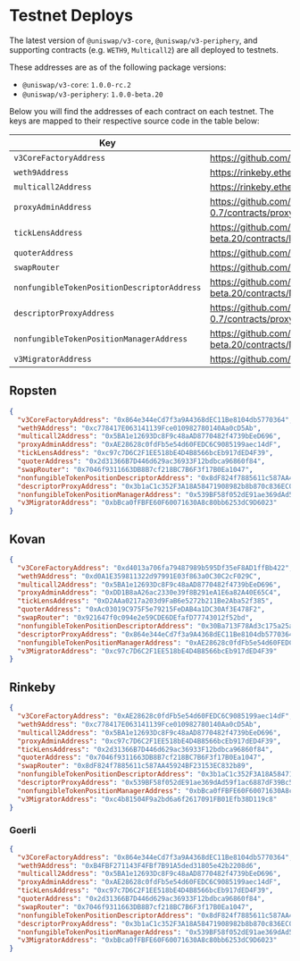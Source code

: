 # Testnet Deploys

The latest version of `@uniswap/v3-core`, `@uniswap/v3-periphery`,
and supporting contracts (e.g. `WETH9`, `Multicall2`) are all
deployed to testnets.

These addresses are as of the following package versions:

- `@uniswap/v3-core`: `1.0.0-rc.2`
- `@uniswap/v3-periphery`: `1.0.0-beta.20`

Below you will find the addresses of each contract on each testnet. The
keys are mapped to their respective source code in the table below:

| Key                                         | Source Code                                                                                                                 |
| ------------------------------------------- | --------------------------------------------------------------------------------------------------------------------------- |
| `v3CoreFactoryAddress`                      | https://github.com/Uniswap/uniswap-v3-core/blob/v1.0.0-rc.2/contracts/UniswapV3Factory.sol                                  |
| `weth9Address`                              | https://rinkeby.etherscan.io/address/0xc778417E063141139Fce010982780140Aa0cD5Ab#code                                        |
| `multicall2Address`                         | https://rinkeby.etherscan.io/address/0x5BA1e12693Dc8F9c48aAD8770482f4739bEeD696#code                                        |
| `proxyAdminAddress`                         | https://github.com/OpenZeppelin/openzeppelin-contracts/blob/v3.4.0-solc-0.7/contracts/proxy/ProxyAdmin.sol                  |
| `tickLensAddress`                           | https://github.com/Uniswap/uniswap-v3-periphery/blob/v1.0.0-beta.20/contracts/lens/TickLens.sol                             |
| `quoterAddress`                             | https://github.com/Uniswap/uniswap-v3-periphery/blob/v1.0.0-beta.20/contracts/lens/Quoter.sol                               |
| `swapRouter`                                | https://github.com/Uniswap/uniswap-v3-periphery/blob/v1.0.0-beta.20/contracts/SwapRouter.sol                                |
| `nonfungibleTokenPositionDescriptorAddress` | https://github.com/Uniswap/uniswap-v3-periphery/blob/v1.0.0-beta.20/contracts/NonfungibleTokenPositionDescriptor.sol        |
| `descriptorProxyAddress`                    | https://github.com/OpenZeppelin/openzeppelin-contracts/blob/v3.4.0-solc-0.7/contracts/proxy/TransparentUpgradeableProxy.sol |
| `nonfungibleTokenPositionManagerAddress`    | https://github.com/Uniswap/uniswap-v3-periphery/blob/v1.0.0-beta.20/contracts/NonfungiblePositionManager.sol                |
| `v3MigratorAddress`                         | https://github.com/Uniswap/uniswap-v3-periphery/blob/v1.0.0-beta.20/contracts/V3Migrator.sol                                |

## Ropsten

```json
{
  "v3CoreFactoryAddress": "0x864e344eCd7f3a9A4368dEC11Be8104db5770364",
  "weth9Address": "0xc778417E063141139Fce010982780140Aa0cD5Ab",
  "multicall2Address": "0x5BA1e12693Dc8F9c48aAD8770482f4739bEeD696",
  "proxyAdminAddress": "0xAE28628c0fdFb5e54d60FEDC6C9085199aec14dF",
  "tickLensAddress": "0xc97c7D6C2F1EE518bE4D4B8566bcEb917dED4F39",
  "quoterAddress": "0x2d31366B7D446d629ac36933F12bdbca96860f84",
  "swapRouter": "0x7046f9311663DB8B7cf218BC7B6F3f17B0Ea1047",
  "nonfungibleTokenPositionDescriptorAddress": "0x8dF824f7885611c587AA45924BF23153EC832b89",
  "descriptorProxyAddress": "0x3b1aC1c352F3A18A58471908982b8b870c836EC0",
  "nonfungibleTokenPositionManagerAddress": "0x539BF58f052dE91ae369dAd59f1ac6887dF39Bc5",
  "v3MigratorAddress": "0xbBca0fFBFE60F60071630A8c80bb6253dC9D6023"
}
```

## Kovan

```json
{
  "v3CoreFactoryAddress": "0xd4013a706fa79487989b595Df35eF8AD1ffBb422",
  "weth9Address": "0xd0A1E359811322d97991E03f863a0C30C2cF029C",
  "multicall2Address": "0x5BA1e12693Dc8F9c48aAD8770482f4739bEeD696",
  "proxyAdminAddress": "0xDD1B8aA26ac2330e39f8B291eA1E6a82A40E65C4",
  "tickLensAddress": "0xD2AAa0217a203d9FaB6e5272b211Be2Aba52f385",
  "quoterAddress": "0xAc03019C975F5e79215FeDAB4a1DC30Af3E478F2",
  "swapRouter": "0x921647f0c094e2e59CDE6DEfafD77743012f52bd",
  "nonfungibleTokenPositionDescriptorAddress": "0x30Ba713F78Ad3c175a25aD767e3f423549Ac2D65",
  "descriptorProxyAddress": "0x864e344eCd7f3a9A4368dEC11Be8104db5770364",
  "nonfungibleTokenPositionManagerAddress": "0xAE28628c0fdFb5e54d60FEDC6C9085199aec14dF",
  "v3MigratorAddress": "0xc97c7D6C2F1EE518bE4D4B8566bcEb917dED4F39"
}
```

## Rinkeby

```json
{
  "v3CoreFactoryAddress": "0xAE28628c0fdFb5e54d60FEDC6C9085199aec14dF",
  "weth9Address": "0xc778417E063141139Fce010982780140Aa0cD5Ab",
  "multicall2Address": "0x5BA1e12693Dc8F9c48aAD8770482f4739bEeD696",
  "proxyAdminAddress": "0xc97c7D6C2F1EE518bE4D4B8566bcEb917dED4F39",
  "tickLensAddress": "0x2d31366B7D446d629ac36933F12bdbca96860f84",
  "quoterAddress": "0x7046f9311663DB8B7cf218BC7B6F3f17B0Ea1047",
  "swapRouter": "0x8dF824f7885611c587AA45924BF23153EC832b89",
  "nonfungibleTokenPositionDescriptorAddress": "0x3b1aC1c352F3A18A58471908982b8b870c836EC0",
  "descriptorProxyAddress": "0x539BF58f052dE91ae369dAd59f1ac6887dF39Bc5",
  "nonfungibleTokenPositionManagerAddress": "0xbBca0fFBFE60F60071630A8c80bb6253dC9D6023",
  "v3MigratorAddress": "0xc4b81504F9a2bd6a6f2617091FB01Efb38D119c8"
}
```

### Goerli

```json
{
  "v3CoreFactoryAddress": "0x864e344eCd7f3a9A4368dEC11Be8104db5770364",
  "weth9Address": "0xB4FBF271143F4FBf7B91A5ded31805e42b2208d6",
  "multicall2Address": "0x5BA1e12693Dc8F9c48aAD8770482f4739bEeD696",
  "proxyAdminAddress": "0xAE28628c0fdFb5e54d60FEDC6C9085199aec14dF",
  "tickLensAddress": "0xc97c7D6C2F1EE518bE4D4B8566bcEb917dED4F39",
  "quoterAddress": "0x2d31366B7D446d629ac36933F12bdbca96860f84",
  "swapRouter": "0x7046f9311663DB8B7cf218BC7B6F3f17B0Ea1047",
  "nonfungibleTokenPositionDescriptorAddress": "0x8dF824f7885611c587AA45924BF23153EC832b89",
  "descriptorProxyAddress": "0x3b1aC1c352F3A18A58471908982b8b870c836EC0",
  "nonfungibleTokenPositionManagerAddress": "0x539BF58f052dE91ae369dAd59f1ac6887dF39Bc5",
  "v3MigratorAddress": "0xbBca0fFBFE60F60071630A8c80bb6253dC9D6023"
}
```
